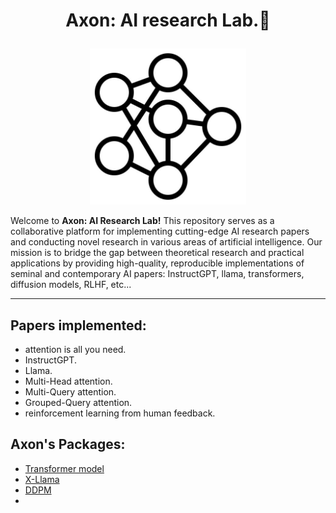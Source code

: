 
# <p align="center"> Axon: AI research Lab.🔬 </p>
<p align="center"> <img src="https://github.com/Esmail-ibraheem/Axon/blob/main/NN.jpg" alt="Your Image Description" width="250" height=250"></p> 

Welcome to **Axon: AI Research Lab!** This repository serves as a collaborative platform for implementing cutting-edge AI research papers and conducting novel research in various areas of artificial intelligence. Our mission is to bridge the gap between theoretical research and practical applications by providing high-quality, reproducible implementations of seminal and contemporary AI papers: InstructGPT, llama, transformers, diffusion models, RLHF, etc...
 
---

## Papers implemented:
- attention is all you need.
- InstructGPT.
- Llama.
- Multi-Head attention.
- Multi-Query attention.
- Grouped-Query attention.
- reinforcement learning from human feedback.

## Axon's Packages:
- [Transformer model](https://github.com/Esmail-ibraheem/Axon/tree/main/Transformer%20model)
- [X-Llama](https://github.com/Esmail-ibraheem/Axon/tree/main/X-Llama)
- [DDPM](https://github.com/Esmail-ibraheem/Axon/tree/main/Dali)
- 
